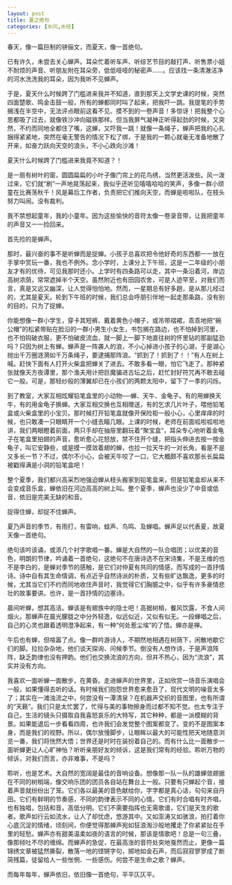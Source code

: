 ```yaml
---
layout: post
title: 夏之绝句
categories: [水问,水经]
---
```


春天，像一篇巨制的骈俪文，而夏天，像一首绝句。

已有许久，未尝去关心蝉声。耳朵忙着听车声、听综艺节目的敲打声、听售票小姐不耐烦的声音、听朋友附在耳朵旁，低低哑哑的秘密声……。应该找一条清澈洁净的河水洗洗我的耳朵，因为我听不见蝉声。

于是，夏天什么时候跨了门槛进来我并不知道，直到那天上文学史课的时候，突然四面楚歌、鸣金击鼓一般，所有的蝉都同时叫了起来，把我吓一跳。我提笔的手势搁浅在半空中，无法评点眼前这看不见、摸不到的一卷声音！多惊讶！把我整个心思都吸了过去，就像铁沙冲向磁铁那样。但当我屏气凝神正听得起劲的时候，又突然，不约而同地全都住了嘴，这蝉，又吓我一跳！就像一条绳子，蝉声把我的心扎捆得紧紧地，突然在毫无警告的情况下松了绑，于是我的一颗心就毫无准备地散了开来，如奋力跃向天空的浪头，不小心跌向沙滩！

夏天什么时候跨了门槛进来我竟不知道？！

是一扇有树叶的窗，圆圆扁扁的小叶子像门帘上的花鸟绣，当然更活泼些。风一泼过来，它们就“刷”一声地晃荡起来，我似乎还听见嘻嘻哈哈的笑声，多像一群小顽童在比赛荡秋千！风是幕后工作者，负责把它们推向天空，而蝉是啦啦队，在枝头努力叫闹。没有裁判。

我不禁想起童年，我的小童年。因为这些愉快的音符太像一卷录音带，让我把童年的声音又一一捡回来。

首先捡的是蝉声。

那时，最兴奋的事不是听蝉而是捉蝉。小孩子总喜欢把令他好奇的东西都一一放在手掌中赏玩一番，我也不例外。念小学时，上课分上下午班，这是一二年级的小朋友才有的优待，可见我那时还小。上学时有四条路可以走，其中一条沿着河，岸边高树浓荫，常常遮掉半个天空。虽然附近也有田园农舍，可是人迹罕至，对我们而言，真是又远又幽深，让人觉得怕怕地。然而，一星期总有好多趟，是从那儿经过的，尤其是夏天。轮到下午班的时候，我们总会呼朋引伴地一起走那条路，没有别的目的，只为了捉蝉。

你能想像一群小学生，穿卡其短裤、戴着黄色小帽子，或吊带褶裙，乖乖地把“碗公帽”的松紧带贴在脸沿的一群小男生小女生，书包搁在路边，也不怕掉到河里，也不怕钩破衣服，更不怕破皮流血，就一脚上一脚下地直往树的怀里钻的那副猛劲吗？只因为树上有蝉。蝉声是一阵袭人的浪，不小心掉进小孩子的心湖，于是湖心抛出千万圈涟漪如千万条绳子，要逮捕那阵浪。“抓到了！抓到了！！”有人在树上喊。赶快下面有人打开火柴盒把蝉关了进去。不敢多看一眼，怕它飞走了。那种紧张就像天方夜谭里，那个渔夫用计把巨魔骗进古坛之后，赶忙封好符咒再不敢去碰它一般。可是，那轻纱般的薄翼却已在小孩们的两颗太阳中，留下了一季的闪烁。

到了教室，大家互相炫耀铅笔盒里的小动物──蝉、天牛、金龟子。有的用蝉换天牛，有的用金龟子换蝉。大家互相交换也互相赠送，有的乞求几片叶子，喂他铅笔盒或火柴盒里的小宝贝。那时候打开铅笔盒就像开保险柜一般小心，心里痒痒的时候，也只敢凑一只眼睛开一个小缝去瞄几眼。上课的时候，老师在前面呱啦呱啦地讲，我们两眼瞪着前面，两只手却在抽屉里翻玩着“聚宝盒”，耳朵专心地听着金龟子在笔盒里拍翅的声音，愈听愈心花怒放，禁不住开个缝，把指头伸进去按一按金龟子，叫它安静些，或是摸一摸敛着翅的蝉，也拉一拉天牛的一对长角，看是不是又多长一节？不过，偶尔不小心，会被天牛咬了一口，它大概颇不喜欢那长长扁扁被戳得满是小洞的铅笔盒吧！

整个夏季，我们都兴高采烈地强迫蝉从枝头搬家到铅笔盒来，但是铅笔盒却从来不会变成音乐盒，蝉依旧在河边高高的树上叫。整个夏季，蝉声也没少了中音或低音，依旧是完美无缺的和音。

捉得住蝉，却捉不住蝉声。

夏乃声音的季节，有雨打，有雷响，蛙声、鸟鸣、及蝉唱。蝉声足以代表夏，故夏天像一首绝句。

绝句该吟该诵，或添几个衬字歌唱一番。蝉是大自然的一队合唱团；以优美的音色，明朗的节律，吟诵着一首绝句，这绝句不在唐诗选不在宋诗集，不是王维的也不是李白的，是蝉对季节的感触，是它们对仲夏有共同的情感，而写成的一首抒情诗。诗中自有其生命情调，有点近乎自然诗派的朴质，又有些旷达飘逸，更多的时候，尤其当它们不约而同地收住声音时，我觉得它们胸臆之中，似乎有许多豪情悲壮的故事要讲。也许，是一首抒情的边塞诗。

晨间听蝉，想其高洁。蝉该是有翅族中的隐士吧！高据树梢，餐风饮露，不食人间烟火。那蝉声在晨光朦胧之中分外轻逸，似远似近，又似有似无。一段蝉唱之后，自己的心灵也跟着透明澄净起来，有一种“何处惹尘埃”的了悟。蝉亦是禅。

午后也有蝉，但喧嚣了点。像一群吟游诗人，不期然地相遇在树荫下，闲散地歇它们的脚。拉拉杂杂地，他们谈天探询、问候季节。倒没有人想作诗，于是声浪阵阵，缺乏韵律也没有押韵。他们也交换流浪的方向，但并不热心，因为“流浪”，其实并没有方向。

我喜欢一面听蝉一面散步，在黄昏。走进蝉声的世界里，正如欣赏一场音乐演唱会一般，如果懂得去听的话。有时候我们抱怨世界愈来愈丑了，现代文明的噪音太多了；其实在一滩浊流之中，何尝没有一潭清泉？在机器声交织的音图里，也有所谓的“天籁”。我们只是太忙罢了，忙得与美的事物擦身而过都不知不觉。也太专注于自己，生活的镜头只摄取自我喜怒哀乐的大特写，其它种种，都是一派模糊的背景。如果能退后一步看看四周，也许我们会发觉整个图案都变了。变的不是图案本身，而是我们的视野。所以，偶尔放慢脚步，让眼眸以最大的可能性把天地随意浏览一番，我们将恍然大悟；世界还是时时在装扮着自己的。而有什么比一面散步一面听蝉更让人心旷神怡？听听亲朋好友的倾诉，这是我们常有的经验。聆听万物的倾诉，对我们而言，亦非难事，不是吗？

聆听，也是艺术。大自然的宽阔是最佳的音响设备。想像那一队一队的雄蝉敛翅据在不同的树梢端，像交响乐团的团员各自站在舞台上一般。只要有只蝉起个音，接着声音就纷纷出了笼。它们各以最美的音色献给你，字字都是真心话，句句来自丹田。它们有鲜明的节奏感，不同的韵律表示不同的心情。它们有时合唱有时齐唱，也有独唱，包括和音，高低分明。它们不需要指挥也无需歌谱，它们是天生的歌者。歌声如行云如流水，让人了却忧虑，悠游其中。又如澎涛又如骇浪，拍打着你心底沉淀的情绪，顷刻间，你便觉得那蝉声宛如狂浪淘沙般地攫走了你紧紧扯在手里的轻愁。蝉声亦有甜美温柔如夜的语言的时候，那该是情歌吧！总是一句三叠，像那倾吐不尽的缠绵。而蝉声的急促，在最高涨的音符处突地戛然而止，更像一篇锦绣文章被猛然撕裂，散落一地的铿锵字句，掷地如金石声，而后寂寂寥寥成了断简残篇，徒留给人一些怅惘、一些感伤。何尝不是生命之歌？蝉声。

而每年每年，蝉声依旧，依旧像一首绝句，平平仄仄平。
